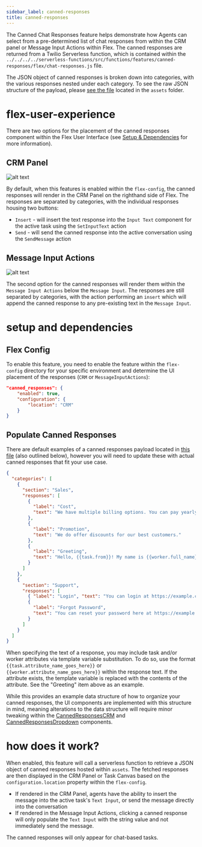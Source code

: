```yaml
---
sidebar_label: canned-responses
title: canned-responses
---
```


The Canned Chat Responses feature helps demonstrate how Agents can select from a pre-determined list of chat responses from within the CRM panel or Message Input Actions within Flex. The canned responses are returned from a Twilio Serverless function, which is contained within the `../../../../serverless-functions/src/functions/features/canned-responses/flex/chat-responses.js` file.

The JSON object of canned responses is broken down into categories, with the various responses nested under each category. To see the raw JSON structure of the payload, please [see the file](https://github.com/twilio-professional-services/flex-project-template/blob/main/serverless-functions/src/assets/features/canned-responses/responses.private.json) located in the `assets` folder.

# flex-user-experience

There are two options for the placement of the canned responses component within the Flex User Interface (see [Setup & Dependencies](#setup-and-dependencies) for more information).

## CRM Panel

![alt text](/img/features/canned-responses/CRMPanel-UI.gif)

By default, when this features is enabled within the `flex-config`, the canned responses will render in the CRM Panel on the righthand side of Flex. The responses are separated by categories, with the individual responses housing two buttons:

- `Insert` - will insert the text response into the `Input Text` component for the active task using the `SetInputText` action
- `Send` - will send the canned response into the active conversation using the `SendMessage` action

## Message Input Actions

![alt text](/img/features/canned-responses/MessageInputAction-UI.gif)

The second option for the canned responses will render them within the `Message Input Actions` below the `Message Input`. The responses are still separated by categories, with the action performing an `insert` which will append the canned response to any pre-existing text in the `Message Input`.

# setup and dependencies

## Flex Config

To enable this feature, you need to enable the feature within the `flex-config` directory for your specific environment and determine the UI placement of the responses (`CRM` or `MessageInputActions`):

```json
"canned_responses": {
    "enabled": true,
    "configuration": {
        "location": "CRM"
    }
}
```

## Populate Canned Responses

There are default examples of a canned responses payload located in [this file](https://github.com/twilio-professional-services/flex-project-template/blob/main/serverless-functions/src/assets/features/canned-responses/responses.private.json) (also outlined below), however you will need to update these with actual canned responses that fit your use case.

```json
{
  "categories": [
    {
      "section": "Sales",
      "responses": [
        {
          "label": "Cost",
          "text": "We have multiple billing options. You can pay yearly and save 10%"
        },
        {
          "label": "Promotion",
          "text": "We do offer discounts for our best customers."
        },
        {
          "label": "Greeting",
          "text": "Hello, {{task.from}}! My name is {{worker.full_name}}. How may I help you today?"
        }
      ]
    },
    {
      "section": "Support",
      "responses": [
        { "label": "Login", "text": "You can login at https://example.com" },
        {
          "label": "Forgot Password",
          "text": "You can reset your password here at https://example.com/passwordreset"
        }
      ]
    }
  ]
}
```

When specifying the text of a response, you may include task and/or worker attributes via template variable substitution. To do so, use the format `{{task.attribute_name_goes_here}}` or `{{worker.attribute_name_goes_here}}` within the response text. If the attribute exists, the template variable is replaced with the contents of the attribute. See the "Greeting" item above as an example.

While this provides an example data structure of how to organize your canned responses, the UI components are implemented with this structure in mind, meaning alterations to the data structure will require minor tweaking within the [CannedResponsesCRM](https://github.com/twilio-professional-services/flex-project-template/tree/main/plugin-flex-ts-template-zach-v2/src/feature-library/canned-responses/custom-components/CannedResponsesCRM) and [CannedResponsesDropdown](https://github.com/twilio-professional-services/flex-project-template/tree/main/plugin-flex-ts-template-zach-v2/src/feature-library/canned-responses/custom-components/CannedResponsesDropdown) components.

# how does it work?

When enabled, this feature will call a serverless function to retrieve a JSON object of canned responses hosted within `assets`. The fetched responses are then displayed in the CRM Panel or Task Canvas based on the `configuration.location` property within the `flex-config`.

- If rendered in the CRM Panel, agents have the ability to insert the message into the active task's `Text Input`, or send the message directly into the conversation
- If rendered in the Message Input Actions, clicking a canned response will only populate the `Text Input` with the string value and not immediately send the message.

The canned responses will only appear for chat-based tasks.
